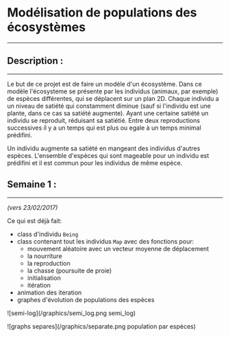 # Modélisation de populations des écosystèmes
----------------------------------------------------------------------------


## Description :
-----------------------------------------------------------------------------

Le but de ce projet est de faire un modèle d'un écosystème. Dans ce modèle l'écosysteme se présente par les individus (animaux, par exemple) de espèces différentes, qui se déplacent sur un plan 2D. Chaque individu a un niveau de satiété qui constamment diminue (sauf si l'individu est une plante, dans ce cas sa satiété augmente). Ayant une certaine satiété un individu se reproduit, réduisant sa satiétié. Entre deux reproductions successives il y a un temps qui est plus ou egale à un temps minimal prédifini.

Un individu augmente sa satiété en mangeant des individus d'autres espèces. L'ensemble d'espèces qui sont mageable pour un individu est prédifini et il est commun pour les individus de même espèce.

## Semaine 1 :
------------------------------------------------------------------------------
*(vers 23/02/2017)*

Ce qui est déjà fait:
 * class d'individu <code>Being</code>
 * class contenant tout les individus <code>Map</code> avec des fonctions pour:
     - mouvement aléatoire avec un vecteur moyenne de déplacement
     - la nourriture
     - la reproduction
     - la chasse (poursuite de proie)
     - initialisation
     - itération
 * animation des iteration
 * graphes d'évolution de populations des espèces

![semi-log](/graphics/semi_log.png semi_log)

![graphs separes](/graphics/separate.png population par espèces)